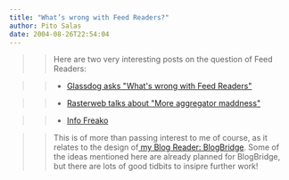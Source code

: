 ```yaml
---
title: "What’s wrong with Feed Readers?"
author: Pito Salas
date: 2004-08-26T22:54:04
---
```



>>

>> Here are two very interesting posts on the question of Feed Readers:

>>

>>   * [Glassdog asks "What's wrong with Feed
Readers"](<http://www.glassdog.com/archives/2004/08/25/whats_wrong_with_feed_readers.html>)

>>   * [Rasterweb talks about "More aggregator
maddness"](<http://rasterweb.net/raster/200407.html#07162004073000>)

>>   * [Info
Freako](<http://www.decafbad.com/blog/2004/06/14/info_freako_or_whos_already_past_arguing_about_syndication_formats>)

>>

>> This is of more than passing interest to me of course, as it relates to the
design of[ my Blog Reader: BlogBridge](<http://www.blogbridge.com>). Some of
the ideas mentioned here are already planned for BlogBridge, but there are
lots of good tidbits to insipre further work!


